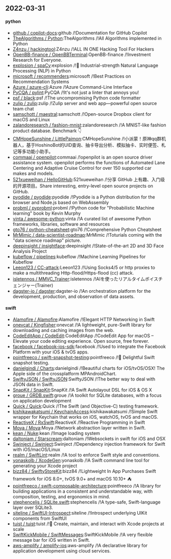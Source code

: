 ## 2022-03-31

#### python
* [github / copilot-docs](https://github.com/github/copilot-docs):github /!Documentation for GitHub Copilot
* [TheAlgorithms / Python](https://github.com/TheAlgorithms/Python):TheAlgorithms /!All Algorithms implemented in Python
* [Z4nzu / hackingtool](https://github.com/Z4nzu/hackingtool):Z4nzu /!ALL IN ONE Hacking Tool For Hackers
* [OpenBB-finance / OpenBBTerminal](https://github.com/OpenBB-finance/OpenBBTerminal):OpenBB-finance /!Investment Research for Everyone.
* [explosion / spaCy](https://github.com/explosion/spaCy):explosion /!💫 Industrial-strength Natural Language Processing (NLP) in Python
* [microsoft / recommenders](https://github.com/microsoft/recommenders):microsoft /!Best Practices on Recommendation Systems
* [Azure / azure-cli](https://github.com/Azure/azure-cli):Azure /!Azure Command-Line Interface
* [PyCQA / pylint](https://github.com/PyCQA/pylint):PyCQA /!It's not just a linter that annoys you!
* [psf / black](https://github.com/psf/black):psf /!The uncompromising Python code formatter
* [zulip / zulip](https://github.com/zulip/zulip):zulip /!Zulip server and web app—powerful open source team chat
* [samschott / maestral](https://github.com/samschott/maestral):samschott /!Open-source Dropbox client for macOS and Linux
* [zalandoresearch / fashion-mnist](https://github.com/zalandoresearch/fashion-mnist):zalandoresearch /!A MNIST-like fashion product database. Benchmark 👇
* [CMHopeSunshine / LittlePaimon](https://github.com/CMHopeSunshine/LittlePaimon):CMHopeSunshine /!小派蒙！原神qq群机器人，基于HoshinoBot的UID查询、抽卡导出分析、模拟抽卡、实时便签、札记等多功能小助手。
* [commaai / openpilot](https://github.com/commaai/openpilot):commaai /!openpilot is an open source driver assistance system. openpilot performs the functions of Automated Lane Centering and Adaptive Cruise Control for over 150 supported car makes and models.
* [521xueweihan / HelloGitHub](https://github.com/521xueweihan/HelloGitHub):521xueweihan /!分享 GitHub 上有趣、入门级的开源项目。Share interesting, entry-level open source projects on GitHub.
* [pyodide / pyodide](https://github.com/pyodide/pyodide):pyodide /!Pyodide is a Python distribution for the browser and Node.js based on WebAssembly
* [probml / pyprobml](https://github.com/probml/pyprobml):probml /!Python code for "Probabilistic Machine learning" book by Kevin Murphy
* [vinta / awesome-python](https://github.com/vinta/awesome-python):vinta /!A curated list of awesome Python frameworks, libraries, software and resources
* [gto76 / python-cheatsheet](https://github.com/gto76/python-cheatsheet):gto76 /!Comprehensive Python Cheatsheet
* [MrMimic / data-scientist-roadmap](https://github.com/MrMimic/data-scientist-roadmap):MrMimic /!Toturials coming with the "data science roadmap" picture.
* [deepinsight / insightface](https://github.com/deepinsight/insightface):deepinsight /!State-of-the-art 2D and 3D Face Analysis Project
* [kubeflow / pipelines](https://github.com/kubeflow/pipelines):kubeflow /!Machine Learning Pipelines for Kubeflow
* [Leeon123 / CC-attack](https://github.com/Leeon123/CC-attack):Leeon123 /!Using Socks4/5 or http proxies to make a multithreading Http-flood/Https-flood (cc) attack.
* [isletennos / MMVC_Trainer](https://github.com/isletennos/MMVC_Trainer):isletennos /!AIを使ったリアルタイムボイスチェンジャー(Trainer)
* [dagster-io / dagster](https://github.com/dagster-io/dagster):dagster-io /!An orchestration platform for the development, production, and observation of data assets.

#### swift
* [Alamofire / Alamofire](https://github.com/Alamofire/Alamofire):Alamofire /!Elegant HTTP Networking in Swift
* [onevcat / Kingfisher](https://github.com/onevcat/Kingfisher):onevcat /!A lightweight, pure-Swift library for downloading and caching images from the web.
* [CodeEditApp / CodeEdit](https://github.com/CodeEditApp/CodeEdit):CodeEditApp /!CodeEdit App for macOS – Elevate your code editing experience. Open source, free forever.
* [facebook / facebook-ios-sdk](https://github.com/facebook/facebook-ios-sdk):facebook /!Used to integrate the Facebook Platform with your iOS & tvOS apps.
* [pointfreeco / swift-snapshot-testing](https://github.com/pointfreeco/swift-snapshot-testing):pointfreeco /!📸 Delightful Swift snapshot testing.
* [danielgindi / Charts](https://github.com/danielgindi/Charts):danielgindi /!Beautiful charts for iOS/tvOS/OSX! The Apple side of the crossplatform MPAndroidChart.
* [SwiftyJSON / SwiftyJSON](https://github.com/SwiftyJSON/SwiftyJSON):SwiftyJSON /!The better way to deal with JSON data in Swift.
* [SnapKit / SnapKit](https://github.com/SnapKit/SnapKit):SnapKit /!A Swift Autolayout DSL for iOS & OS X
* [groue / GRDB.swift](https://github.com/groue/GRDB.swift):groue /!A toolkit for SQLite databases, with a focus on application development
* [Quick / Quick](https://github.com/Quick/Quick):Quick /!The Swift (and Objective-C) testing framework.
* [kishikawakatsumi / KeychainAccess](https://github.com/kishikawakatsumi/KeychainAccess):kishikawakatsumi /!Simple Swift wrapper for Keychain that works on iOS, watchOS, tvOS and macOS.
* [ReactiveX / RxSwift](https://github.com/ReactiveX/RxSwift):ReactiveX /!Reactive Programming in Swift
* [Moya / Moya](https://github.com/Moya/Moya):Moya /!Network abstraction layer written in Swift.
* [kean / Nuke](https://github.com/kean/Nuke):kean /!Image loading system
* [daltoniam / Starscream](https://github.com/daltoniam/Starscream):daltoniam /!Websockets in swift for iOS and OSX
* [Swinject / Swinject](https://github.com/Swinject/Swinject):Swinject /!Dependency injection framework for Swift with iOS/macOS/Linux
* [realm / SwiftLint](https://github.com/realm/SwiftLint):realm /!A tool to enforce Swift style and conventions.
* [yonaskolb / XcodeGen](https://github.com/yonaskolb/XcodeGen):yonaskolb /!A Swift command line tool for generating your Xcode project
* [bizz84 / SwiftyStoreKit](https://github.com/bizz84/SwiftyStoreKit):bizz84 /!Lightweight In App Purchases Swift framework for iOS 8.0+, tvOS 9.0+ and macOS 10.10+ ⛺
* [pointfreeco / swift-composable-architecture](https://github.com/pointfreeco/swift-composable-architecture):pointfreeco /!A library for building applications in a consistent and understandable way, with composition, testing, and ergonomics in mind.
* [stephencelis / SQLite.swift](https://github.com/stephencelis/SQLite.swift):stephencelis /!A type-safe, Swift-language layer over SQLite3.
* [siteline / SwiftUI-Introspect](https://github.com/siteline/SwiftUI-Introspect):siteline /!Introspect underlying UIKit components from SwiftUI
* [tuist / tuist](https://github.com/tuist/tuist):tuist /!🚀 Create, maintain, and interact with Xcode projects at scale
* [SwiftKickMobile / SwiftMessages](https://github.com/SwiftKickMobile/SwiftMessages):SwiftKickMobile /!A very flexible message bar for iOS written in Swift.
* [aws-amplify / amplify-ios](https://github.com/aws-amplify/amplify-ios):aws-amplify /!A declarative library for application development using cloud services.
